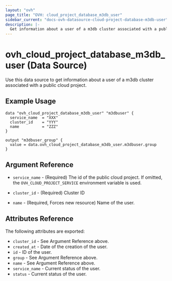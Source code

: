 ```yaml
---
layout: "ovh"
page_title: "OVH: cloud_project_database_m3db_user"
sidebar_current: "docs-ovh-datasource-cloud-project-database-m3db-user"
description: |-
  Get information about a user of a m3db cluster associated with a public cloud project.
---
```


# ovh_cloud_project_database_m3db_user (Data Source)

Use this data source to get information about a user of a m3db cluster associated with a public cloud project.

## Example Usage

```hcl
data "ovh_cloud_project_database_m3db_user" "m3dbuser" {
  service_name  = "XXX"
  cluster_id    = "YYY"
  name          = "ZZZ"
}

output "m3dbuser_group" {
  value = data.ovh_cloud_project_database_m3db_user.m3dbuser.group
}
```

## Argument Reference

* `service_name` - (Required) The id of the public cloud project. If omitted,
  the `OVH_CLOUD_PROJECT_SERVICE` environment variable is used.

* `cluster_id` - (Required) Cluster ID

* `name` - (Required, Forces new resource) Name of the user.

## Attributes Reference

The following attributes are exported:

* `cluster_id` - See Argument Reference above.
* `created_at` - Date of the creation of the user.
* `id` - ID of the user.
* `group` - See Argument Reference above.
* `name` - See Argument Reference above.
* `service_name` - Current status of the user.
* `status` - Current status of the user.